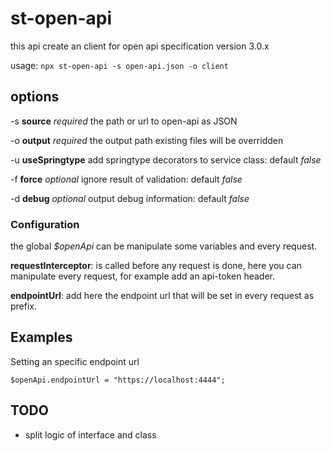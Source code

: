 # st-open-api

this api create an client for open api specification version 3.0.x

usage:
`npx st-open-api -s open-api.json -o client`

## options
-s **source** _required_ the path or url to open-api as JSON

-o **output** _required_ the output path existing files will be overridden

-u **useSpringtype** add springtype decorators to service class: default _false_

-f **force** _optional_  ignore result of validation: default _false_

-d **debug** _optional_  output debug information: default _false_

### Configuration

the global _$openApi_ can be manipulate some variables and every request.
 
**requestInterceptor**: is called before any request is done, here you can manipulate every request, for example add an api-token header.
 
**endpointUrl**: add here the endpoint url that will be set in every request as prefix.

## Examples

Setting an specific endpoint url

`$openApi.endpointUrl = "https://localhost:4444";`

## TODO
- split logic of interface and class
